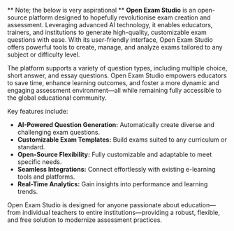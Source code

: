 ** Note;  the below is very aspirational **
**Open Exam Studio** is an open-source platform designed to hopefully revolutionise exam creation and assessment. Leveraging advanced AI technology, it enables educators, trainers, and institutions to generate high-quality, customizable exam questions with ease. With its user-friendly interface, Open Exam Studio offers powerful tools to create, manage, and analyze exams tailored to any subject or difficulty level.

The platform supports a variety of question types, including multiple choice, short answer, and essay questions. Open Exam Studio empowers educators to save time, enhance learning outcomes, and foster a more dynamic and engaging assessment environment—all while remaining fully accessible to the global educational community.

Key features include:
- **AI-Powered Question Generation:** Automatically create diverse and challenging exam questions.
- **Customizable Exam Templates:** Build exams suited to any curriculum or standard.
- **Open-Source Flexibility:** Fully customizable and adaptable to meet specific needs.
- **Seamless Integrations:** Connect effortlessly with existing e-learning tools and platforms.
- **Real-Time Analytics:** Gain insights into performance and learning trends.

Open Exam Studio is designed for anyone passionate about education—from individual teachers to entire institutions—providing a robust, flexible, and free solution to modernize assessment practices.
